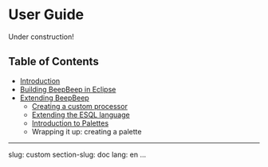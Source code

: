User Guide
==========

Under construction!

## Table of Contents

- [Introduction](intro.html)
- [Building BeepBeep in Eclipse](building-eclipse.html)
- [Extending BeepBeep](extend.html)
  - [Creating a custom processor](custom-processor.html)
  - [Extending the ESQL language](extend-esql.html)
  - [Introduction to Palettes](palettes.html)
  - Wrapping it up: creating a palette

---
slug: custom
section-slug: doc
lang: en
...
